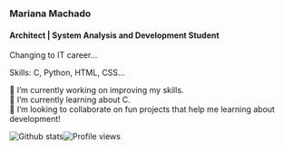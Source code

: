 ### Mariana Machado 
#### Architect | System Analysis and Development Student

Changing to IT career...

Skills: C, Python, HTML, CSS...

🔭 I’m currently working on improving my skills.  
🌱 I’m currently learning about C.  
👯 I’m looking to collaborate on fun projects that help me learning about development! 

![Github stats](https://github-readme-stats.vercel.app/api?username=marimaccos&show_icons=true)![Profile views](https://gpvc.arturio.dev/marimaccos)  
